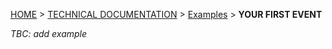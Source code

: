 [HOME](Home) > [TECHNICAL DOCUMENTATION](technical-documentation) > [Examples](examples) > **YOUR FIRST EVENT**

*TBC: add example*